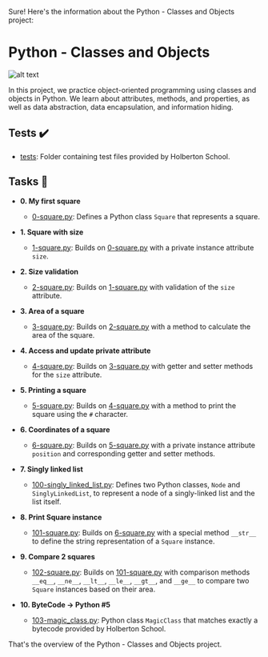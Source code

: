 Sure! Here's the information about the Python - Classes and Objects project:

# Python - Classes and Objects

![alt text](https://s3.amazonaws.com/intranet-projects-files/holbertonschool-higher-level_programming+/247/oop-meme.jpg)

In this project, we practice object-oriented programming using classes and objects in Python. We learn about attributes, methods, and properties, as well as data abstraction, data encapsulation, and information hiding.

## Tests :heavy_check_mark:

- [tests](./tests): Folder containing test files provided by Holberton School.

## Tasks :page_with_curl:

- **0. My first square**
  - [0-square.py](./0-square.py): Defines a Python class `Square` that represents a square.

- **1. Square with size**
  - [1-square.py](./1-square.py): Builds on [0-square.py](./0-square.py) with a private instance attribute `size`.

- **2. Size validation**
  - [2-square.py](./2-square.py): Builds on [1-square.py](./1-square.py) with validation of the `size` attribute.

- **3. Area of a square**
  - [3-square.py](./3-square.py): Builds on [2-square.py](./2-square.py) with a method to calculate the area of the square.

- **4. Access and update private attribute**
  - [4-square.py](./4-square.py): Builds on [3-square.py](./3-square.py) with getter and setter methods for the `size` attribute.

- **5. Printing a square**
  - [5-square.py](./5-square.py): Builds on [4-square.py](./4-square.py) with a method to print the square using the `#` character.

- **6. Coordinates of a square**
  - [6-square.py](./6-square.py): Builds on [5-square.py](./5-square.py) with a private instance attribute `position` and corresponding getter and setter methods.

- **7. Singly linked list**
  - [100-singly_linked_list.py](./100-singly_linked_list.py): Defines two Python classes, `Node` and `SinglyLinkedList`, to represent a node of a singly-linked list and the list itself.

- **8. Print Square instance**
  - [101-square.py](./101-square.py): Builds on [6-square.py](./6-square.py) with a special method `__str__` to define the string representation of a `Square` instance.

- **9. Compare 2 squares**
  - [102-square.py](./102-square.py): Builds on [101-square.py](./101-square.py) with comparison methods `__eq__`, `__ne__`, `__lt__`, `__le__`, `__gt__`, and `__ge__` to compare two `Square` instances based on their area.

- **10. ByteCode -> Python #5**
  - [103-magic_class.py](./103-magic_class.py): Python class `MagicClass` that matches exactly a bytecode provided by Holberton School.

That's the overview of the Python - Classes and Objects project.